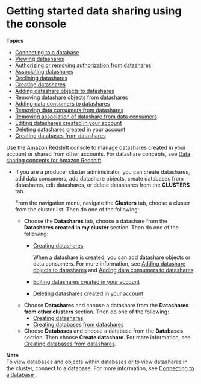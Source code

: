 # Getting started data sharing using the console<a name="getting-started-datashare-console"></a>

**Topics**
+ [Connecting to a database](connect-database-console.md)
+ [Viewing datashares](view-datashare-console.md)
+ [Authorizing or removing authorization from datashares](authorize-datashare-console.md)
+ [Associating datashares](accept-datashare-console.md)
+ [Declining datashares](decline-datashare-console.md)
+ [Creating datashares](create-datashare-console.md)
+ [Adding datashare objects to datashares](add-datashare-object-console.md)
+ [Removing datashare objects from datashares](remove-datashare-object-console.md)
+ [Adding data consumers to datashares](add-data-consumer-console.md)
+ [Removing data consumers from datashares](remove-data-consumer-console.md)
+ [Removing association of datashare from data consumers](disassociate-datashare-console.md)
+ [Editing datashares created in your account](edit-datashare-console.md)
+ [Deleting datashares created in your account](delete-datashare-console.md)
+ [Creating databases from datashares](create-database-from-datashare-console.md)

Use the Amazon Redshift console to manage datashares created in your account or shared from other accounts\. For datashare concepts, see [Data sharing concepts for Amazon Redshift](concepts.md)\.
+ If you are a producer cluster administrator, you can create datashares, add data consumers, add datashare objects, create databases from datashares, edit datashares, or delete datashares from the **CLUSTERS** tab\. 

  From the navigation menu, navigate the **Clusters** tab, choose a cluster from the cluster list\. Then do one of the following:
  + Choose the **Datashares** tab, choose a datashare from the **Datashares created in my cluster** section\. Then do one of the following:
    + [Creating datashares](create-datashare-console.md)

      When a datashare is created, you can add datashare objects or data consumers\. For more information, see [Adding datashare objects to datashares](add-datashare-object-console.md) and [Adding data consumers to datashares](add-data-consumer-console.md)\.
    + [Editing datashares created in your account](edit-datashare-console.md)
    + [Deleting datashares created in your account](delete-datashare-console.md)
  + Choose **Datashares** and choose a datashare from the **Datashares from other clusters** section\. Then do one of the following:
    + [Creating datashares](create-datashare-console.md)
    + [Creating databases from datashares](create-database-from-datashare-console.md)
  + Choose **Databases** and choose a database from the **Databases** section\. Then choose **Create datashare**\. For more information, see [Creating databases from datashares](create-database-from-datashare-console.md)\.

**Note**  
To view databases and objects within databases or to view datashares in the cluster, connect to a database\. For more information, see [Connecting to a database ](connect-database-console.md)\.